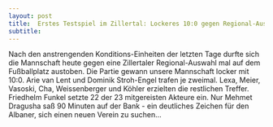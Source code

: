 ```yaml
---
layout: post
title:  Erstes Testspiel im Zillertal: Lockeres 10:0 gegen Regional-Auswahl
subtitle:  
---
```


Nach den anstrengenden Konditions-Einheiten der letzten Tage durfte sich die Mannschaft heute gegen eine Zillertaler Regional-Auswahl mal auf dem Fußballplatz austoben. Die Partie gewann unsere Mannschaft locker mit 10:0. Arie van Lent und Dominik Stroh-Engel trafen je zweimal. Lexa, Meier, Vasoski, Cha, Weissenberger und Köhler erzielten die restlichen Treffer. Friedhelm Funkel setzte 22 der 23 mitgereisten Akteure ein. Nur Mehmet Dragusha saß 90 Minuten auf der Bank - ein deutliches Zeichen für den Albaner, sich einen neuen Verein zu suchen...



